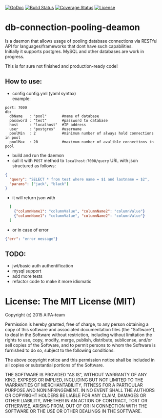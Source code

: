 [![GoDoc](https://godoc.org/github.com/AIPA-team/db-connection-pooling-deamon?status.svg)](https://godoc.org/github.com/AIPA-team/db-connection-pooling-deamon)
[![Build Status](https://drone.io/github.com/AIPA-team/db-connection-pooling-daemon/status.png)](https://drone.io/github.com/AIPA-team/db-connection-pooling-daemon/latest)
[![Coverage Status](https://coveralls.io/repos/AIPA-team/db-connection-pooling-daemon/badge.svg?branch=master&service=github)](https://coveralls.io/github/AIPA-team/db-connection-pooling-daemon?branch=master)
[![License](http://img.shields.io/:license-mit-blue.svg)](http://doge.mit-license.org)

# db-connection-pooling-deamon

Is a daemon that allows usage of pooling database connections via RESTful API for languages/frameworks that dont have such capabilities.  
Initially it supports postgres. MySQL and other databases are work in progress.

This is for sure not finished and production-ready code!

## How to use:

- config config.yml (yaml syntax)  
example:
```
port: 7000
db:
  dbName   : "pool"       #name of database
  password : "test"       #password to database
  host     : "localhost"  #IP address
  user     : "postgres"   #username
  poolMin  : 2            #minimum number of always hold connections in pool
  poolMax  : 20           #maximum number of avalible connections in pool
```
- build and run the daemon
- call it with `POST` method to `localhost:7000/query` URL with json structured as follows:
```json
{  
  "query": "SELECT * from test where name = $1 and lastname = $2",  
  "params": ["jack", "black"]  
}
```
- it will return json with
```json
  [
    {"columnName1": "columnValue", "columnName2": "columnValue"}
    {"columnName1": "columnValue", "columnName2": "columnValue"}
  ]
```
- or in case of error
```json 
{"err": "error message"} 
```

## TODO:
- jwt/basic auth authentification
- mysql support
- add more tests
- refactor code to make it more idiomatic

# License: The MIT License (MIT)

Copyright (c) 2015 AIPA-team

Permission is hereby granted, free of charge, to any person obtaining a copy
of this software and associated documentation files (the "Software"), to deal
in the Software without restriction, including without limitation the rights
to use, copy, modify, merge, publish, distribute, sublicense, and/or sell
copies of the Software, and to permit persons to whom the Software is
furnished to do so, subject to the following conditions:

The above copyright notice and this permission notice shall be included in all
copies or substantial portions of the Software.

THE SOFTWARE IS PROVIDED "AS IS", WITHOUT WARRANTY OF ANY KIND, EXPRESS OR
IMPLIED, INCLUDING BUT NOT LIMITED TO THE WARRANTIES OF MERCHANTABILITY,
FITNESS FOR A PARTICULAR PURPOSE AND NONINFRINGEMENT. IN NO EVENT SHALL THE
AUTHORS OR COPYRIGHT HOLDERS BE LIABLE FOR ANY CLAIM, DAMAGES OR OTHER
LIABILITY, WHETHER IN AN ACTION OF CONTRACT, TORT OR OTHERWISE, ARISING FROM,
OUT OF OR IN CONNECTION WITH THE SOFTWARE OR THE USE OR OTHER DEALINGS IN THE
SOFTWARE.

